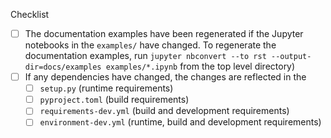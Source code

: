 <!--

Thank you for pull request.

Below are a few things we ask you kindly to self-check before getting a review. Remove checks that are not relevant.

-->


Checklist
* [ ] The documentation examples have been regenerated if the Jupyter notebooks in the `examples/` have changed. To regenerate the documentation examples, run `jupyter nbconvert --to rst --output-dir=docs/examples examples/*.ipynb` from the top level directory)
* [ ] If any dependencies have changed, the changes are reflected in the
  * [ ] `setup.py` (runtime requirements)
  * [ ] `pyproject.toml` (build requirements)
  * [ ] `requirements-dev.yml` (build and development requirements)
  * [ ] `environment-dev.yml` (runtime, build and development requirements)
